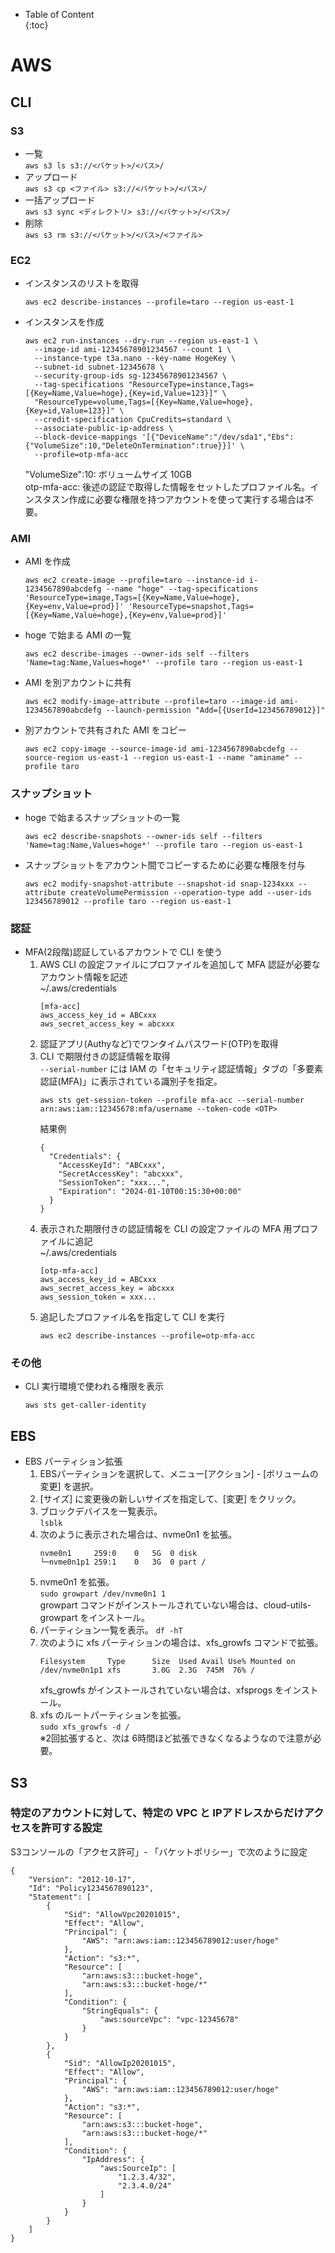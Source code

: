 - Table of Content  
{:toc}

#  AWS
## CLI
### S3
* 一覧  
`aws s3 ls s3://<バケット>/<パス>/`
* アップロード  
`aws s3 cp <ファイル> s3://<バケット>/<パス>/`
* 一括アップロード  
`aws s3 sync <ディレクトリ> s3://<バケット>/<パス>/`
* 削除  
`aws s3 rm s3://<バケット>/<パス>/<ファイル>`

### EC2
* インスタンスのリストを取得
  ```
  aws ec2 describe-instances --profile=taro --region us-east-1
  ```
* インスタンスを作成
  ```
  aws ec2 run-instances --dry-run --region us-east-1 \
    --image-id ami-12345678901234567 --count 1 \
    --instance-type t3a.nano --key-name HogeKey \
    --subnet-id subnet-12345678 \
    --security-group-ids sg-12345678901234567 \
    --tag-specifications "ResourceType=instance,Tags=[{Key=Name,Value=hoge},{Key=id,Value=123}]" \
    "ResourceType=volume,Tags=[{Key=Name,Value=hoge},{Key=id,Value=123}]" \
    --credit-specification CpuCredits=standard \
    --associate-public-ip-address \
    --block-device-mappings '[{"DeviceName":"/dev/sda1","Ebs":{"VolumeSize":10,"DeleteOnTermination":true}}]' \
    --profile=otp-mfa-acc
  ```  
  "VolumeSize":10: ボリュームサイズ 10GB  
  otp-mfa-acc: 後述の認証で取得した情報をセットしたプロファイル名。インスタスン作成に必要な権限を持つアカウントを使って実行する場合は不要。

### AMI
* AMI を作成
  ```
  aws ec2 create-image --profile=taro --instance-id i-1234567890abcdefg --name "hoge" --tag-specifications 'ResourceType=image,Tags=[{Key=Name,Value=hoge},{Key=env,Value=prod}]' 'ResourceType=snapshot,Tags=[{Key=Name,Value=hoge},{Key=env,Value=prod}]'
  ```
* hoge で始まる AMI の一覧
  ```
  aws ec2 describe-images --owner-ids self --filters 'Name=tag:Name,Values=hoge*' --profile taro --region us-east-1
  ```
* AMI を別アカウントに共有
  ```
  aws ec2 modify-image-attribute --profile=taro --image-id ami-1234567890abcdefg --launch-permission "Add=[{UserId=123456789012}]"
  ```
* 別アカウントで共有された AMI をコピー
  ```
  aws ec2 copy-image --source-image-id ami-1234567890abcdefg --source-region us-east-1 --region us-east-1 --name "aminame" --profile taro
  ```

### スナップショット
* hoge で始まるスナップショットの一覧
  ```
  aws ec2 describe-snapshots --owner-ids self --filters 'Name=tag:Name,Values=hoge*' --profile taro --region us-east-1
  ```
* スナップショットをアカウント間でコピーするために必要な権限を付与
  ```
  aws ec2 modify-snapshot-attribute --snapshot-id snap-1234xxx --attribute createVolumePermission --operation-type add --user-ids 123456789012 --profile taro --region us-east-1
  ```

### 認証

* MFA(2段階)認証しているアカウントで CLI を使う
  1. AWS CLI の設定ファイルにプロファイルを追加して MFA 認証が必要なアカウント情報を記述  
     ~/.aws/credentials  
     ```
     [mfa-acc]
     aws_access_key_id = ABCxxx
     aws_secret_access_key = abcxxx
     ```
  1. 認証アプリ(Authyなど)でワンタイムパスワード(OTP)を取得
  1. CLI で期限付きの認証情報を取得  
     `--serial-number` には IAM の「セキュリティ認証情報」タブの「多要素認証(MFA)」に表示されている識別子を指定。
     ```
     aws sts get-session-token --profile mfa-acc --serial-number arn:aws:iam::12345678:mfa/username --token-code <OTP>
     ```
     結果例
     ```
     {
       "Credentials": {
         "AccessKeyId": "ABCxxx",
         "SecretAccessKey": "abcxxx",
         "SessionToken": "xxx...",
         "Expiration": "2024-01-10T00:15:30+00:00"
       }
     }
     ```
  1. 表示された期限付きの認証情報を CLI の設定ファイルの MFA 用プロファイルに追記  
     ~/.aws/credentials  
     ```
     [otp-mfa-acc]
     aws_access_key_id = ABCxxx
     aws_secret_access_key = abcxxx
     aws_session_token = xxx...
     ```
  1. 追記したプロファイル名を指定して CLI を実行
     ```
     aws ec2 describe-instances --profile=otp-mfa-acc
     ```

### その他

* CLI 実行環境で使われる権限を表示  
  ```
  aws sts get-caller-identity
  ```

## EBS
* EBS パーティション拡張
  1. EBSパーティションを選択して、メニュー[アクション] - [ボリュームの変更] を選択。
  1. [サイズ] に変更後の新しいサイズを指定して、[変更] をクリック。
  1. ブロックデバイスを一覧表示。  
    `lsblk`
  1. 次のように表示された場合は、nvme0n1 を拡張。  
      ```
      nvme0n1     259:0    0   5G  0 disk 
      └─nvme0n1p1 259:1    0   3G  0 part /
      ```
  1. nvme0n1 を拡張。  
    `sudo growpart /dev/nvme0n1 1`  
    growpart コマンドがインストールされていない場合は、cloud-utils-growpart をインストール。
  1. パーティション一覧を表示。
    `df -hT`
  1. 次のように xfs パーティションの場合は、xfs_growfs コマンドで拡張。  
      ```
      Filesystem     Type      Size  Used Avail Use% Mounted on
      /dev/nvme0n1p1 xfs       3.0G  2.3G  745M  76% /
      ```
      xfs_growfs がインストールされていない場合は、xfsprogs をインストール。
  1. xfs のルートパーティションを拡張。  
    `sudo xfs_growfs -d /`  
※2回拡張すると、次は 6時間ほど拡張できなくなるようなので注意が必要。

## S3
### 特定のアカウントに対して、特定の VPC と IPアドレスからだけアクセスを許可する設定

S3コンソールの「アクセス許可」- 「バケットポリシー」で次のように設定
```
{
    "Version": "2012-10-17",
    "Id": "Policy1234567890123",
    "Statement": [
        {
            "Sid": "AllowVpc20201015",
            "Effect": "Allow",
            "Principal": {
                "AWS": "arn:aws:iam::123456789012:user/hoge"
            },
            "Action": "s3:*",
            "Resource": [
                "arn:aws:s3:::bucket-hoge",
                "arn:aws:s3:::bucket-hoge/*"
            ],
            "Condition": {
                "StringEquals": {
                    "aws:sourceVpc": "vpc-12345678"
                }
            }
        },
        {
            "Sid": "AllowIp20201015",
            "Effect": "Allow",
            "Principal": {
                "AWS": "arn:aws:iam::123456789012:user/hoge"
            },
            "Action": "s3:*",
            "Resource": [
                "arn:aws:s3:::bucket-hoge",
                "arn:aws:s3:::bucket-hoge/*"
            ],
            "Condition": {
                "IpAddress": {
                    "aws:SourceIp": [
                        "1.2.3.4/32",
                        "2.3.4.0/24"
                    ]
                }
            }
        }
    ]
}
```
